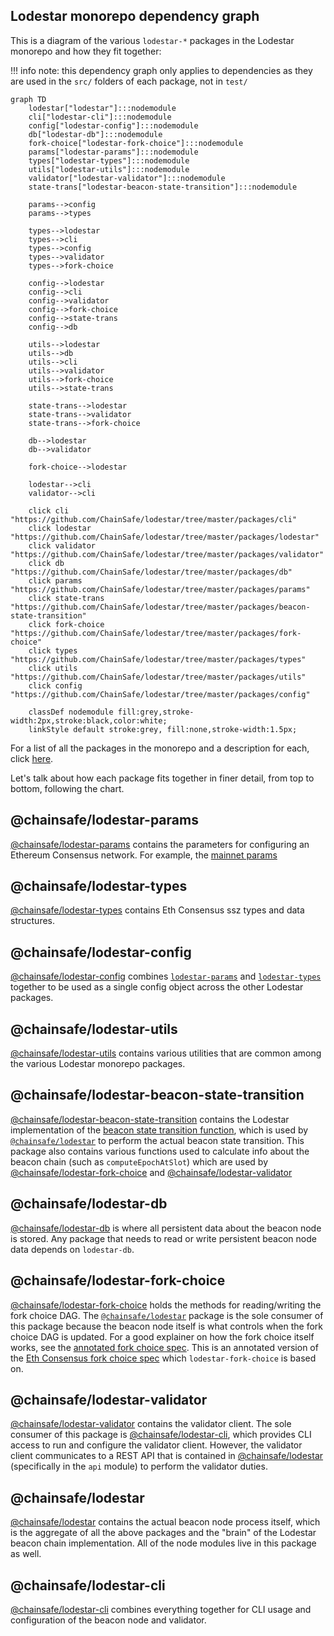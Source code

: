 ## Lodestar monorepo dependency graph

This is a diagram of the various `lodestar-*` packages in the Lodestar monorepo and how they fit together:

!!! info
note: this dependency graph only applies to dependencies as they are used in the `src/` folders of each package, not in `test/`

```mermaid
graph TD
    lodestar["lodestar"]:::nodemodule
    cli["lodestar-cli"]:::nodemodule
    config["lodestar-config"]:::nodemodule
    db["lodestar-db"]:::nodemodule
    fork-choice["lodestar-fork-choice"]:::nodemodule
    params["lodestar-params"]:::nodemodule
    types["lodestar-types"]:::nodemodule
    utils["lodestar-utils"]:::nodemodule
    validator["lodestar-validator"]:::nodemodule
    state-trans["lodestar-beacon-state-transition"]:::nodemodule

    params-->config
    params-->types

    types-->lodestar
    types-->cli
    types-->config
    types-->validator
    types-->fork-choice

    config-->lodestar
    config-->cli
    config-->validator
    config-->fork-choice
    config-->state-trans
    config-->db

    utils-->lodestar
    utils-->db
    utils-->cli
    utils-->validator
    utils-->fork-choice
    utils-->state-trans

    state-trans-->lodestar
    state-trans-->validator
    state-trans-->fork-choice

    db-->lodestar
    db-->validator

    fork-choice-->lodestar

    lodestar-->cli
    validator-->cli

    click cli "https://github.com/ChainSafe/lodestar/tree/master/packages/cli"
    click lodestar "https://github.com/ChainSafe/lodestar/tree/master/packages/lodestar"
    click validator "https://github.com/ChainSafe/lodestar/tree/master/packages/validator"
    click db "https://github.com/ChainSafe/lodestar/tree/master/packages/db"
    click params "https://github.com/ChainSafe/lodestar/tree/master/packages/params"
    click state-trans "https://github.com/ChainSafe/lodestar/tree/master/packages/beacon-state-transition"
    click fork-choice "https://github.com/ChainSafe/lodestar/tree/master/packages/fork-choice"
    click types "https://github.com/ChainSafe/lodestar/tree/master/packages/types"
    click utils "https://github.com/ChainSafe/lodestar/tree/master/packages/utils"
    click config "https://github.com/ChainSafe/lodestar/tree/master/packages/config"

    classDef nodemodule fill:grey,stroke-width:2px,stroke:black,color:white;
    linkStyle default stroke:grey, fill:none,stroke-width:1.5px;
```

For a list of all the packages in the monorepo and a description for each, click [here](https://github.com/ChainSafe/lodestar#packages).

Let's talk about how each package fits together in finer detail, from top to bottom, following the chart.

## @chainsafe/lodestar-params

[@chainsafe/lodestar-params](https://github.com/ChainSafe/lodestar/tree/master/packages/params) contains the parameters for configuring an Ethereum Consensus network. For example, the [mainnet params](https://github.com/ethereum/consensus-specs/blob/v1.1.10/specs/phase0/beacon-chain.md#configuration)

## @chainsafe/lodestar-types

[@chainsafe/lodestar-types](https://github.com/ChainSafe/lodestar/tree/master/packages/types) contains Eth Consensus ssz types and data structures.

## @chainsafe/lodestar-config

[@chainsafe/lodestar-config](https://github.com/ChainSafe/lodestar/tree/master/packages/config) combines [`lodestar-params`](#chainsafelodestar-params) and [`lodestar-types`](#chainsafelodestar-types) together to be used as a single config object across the other Lodestar packages.

## @chainsafe/lodestar-utils

[@chainsafe/lodestar-utils](https://github.com/ChainSafe/lodestar/tree/master/packages/utils) contains various utilities that are common among the various Lodestar monorepo packages.

## @chainsafe/lodestar-beacon-state-transition

[@chainsafe/lodestar-beacon-state-transition](https://github.com/ChainSafe/lodestar/tree/master/packages/beacon-state-transition) contains the Lodestar implementation of the [beacon state transition function](https://github.com/ethereum/consensus-specs/blob/v1.1.10/specs/phase0/beacon-chain.md#beacon-chain-state-transition-function), which is used by [`@chainsafe/lodestar`](#chainsafelodestar) to perform the actual beacon state transition. This package also contains various functions used to calculate info about the beacon chain (such as `computeEpochAtSlot`) which are used by [@chainsafe/lodestar-fork-choice](#chainsafelodestar-fork-choice) and [@chainsafe/lodestar-validator](#chainsafelodestar-validator)

## @chainsafe/lodestar-db

[@chainsafe/lodestar-db](https://github.com/ChainSafe/lodestar/tree/master/packages/db) is where all persistent data about the beacon node is stored. Any package that needs to read or write persistent beacon node data depends on `lodestar-db`.

## @chainsafe/lodestar-fork-choice

[@chainsafe/lodestar-fork-choice](https://github.com/ChainSafe/lodestar/tree/master/packages/fork-choice) holds the methods for reading/writing the fork choice DAG. The [`@chainsafe/lodestar`](#chainsafelodestar) package is the sole consumer of this package because the beacon node itself is what controls when the fork choice DAG is updated.
For a good explainer on how the fork choice itself works, see the [annotated fork choice spec](https://github.com/ethereum/annotated-spec/blob/v1.1.10/phase0/fork-choice.md). This is an annotated version of the [Eth Consensus fork choice spec](https://github.com/ethereum/consensus-specs/blob/v1.1.10/specs/phase0/fork-choice.md) which `lodestar-fork-choice` is based on.

## @chainsafe/lodestar-validator

[@chainsafe/lodestar-validator](https://github.com/ChainSafe/lodestar/tree/master/packages/validator) contains the validator client. The sole consumer of this package is [@chainsafe/lodestar-cli](#chainsafelodestar-cli), which provides CLI access to run and configure the validator client. However, the validator client communicates to a REST API that is contained in [@chainsafe/lodestar](#chainsafelodestar) (specifically in the `api` module) to perform the validator duties.

## @chainsafe/lodestar

[@chainsafe/lodestar](https://github.com/ChainSafe/lodestar/tree/master/packages/lodestar) contains the actual beacon node process itself, which is the aggregate of all the above packages and the "brain" of the Lodestar beacon chain implementation. All of the node modules live in this package as well.

## @chainsafe/lodestar-cli

[@chainsafe/lodestar-cli](https://github.com/ChainSafe/lodestar/tree/master/packages/cli) combines everything together for CLI usage and configuration of the beacon node and validator.
